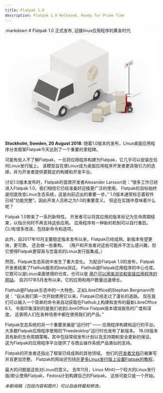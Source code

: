 ```yaml
---
title: Flatpak 1.0
description: Flatpak 1.0 Released, Ready for Prime Time
---
```

<section class=""><div class="container"><div class="row"><div class="col-lg-10 col-lg-offset-1">
:markdown
  # Flatpak 1.0 正式发布, 迎接linux应用程序的黄金时代
  
  <img alt="" src="/img/delivery_truck.png" class="fright">
  
  **Stockholm, Sweden, 20 August 2018**: 随着1.0版本的发布，Linux桌面应用程序分发框架Flatpak今天达到了一个重要的里程碑。

  可能有些人不了解Flatpak，一旦将应用程序构建为Flatpak，它几乎可以安装在任何Linux发行版上。 
  该模型旨在使Linux成为桌面应用程序开发者更具吸引力的选择，并为开发者提供更稳定的构建和开发平台。

  讨论1.0版本发布时，Flatpak的首席开发者Alexander Larsson说：“很多工作已经进入Flatpak 1.0，我们相信它已经准备好迎接更广泛的使用。 
  Flatpak的目标始终是彻底改变Linux生态系统，这是向前迈出的重要一步。”
  1.0版本通常标志着软件已经”功能完整”。因此开发人员称之为1.0的重要意义。 但这在实践中意味着什么呢？

  Flatpak 1.0带来了一系列新特性。 开发者可以将其应用的版本标记为生命周期结束，以指示何时不再支持这些应用。 
  应用程序有一种新的机制可以自行重启。 CLI有很多改进，包括新命令和选项。

  此外，自2017年10月主要稳定版本发布以来，Flatpak已经成熟。新版本有望更快，更可靠。 还会做一些重构。 
  （用户和开发者对这些可能并不怎么感兴趣，但它使得Flatpak更容易与您喜欢的Linux发行版集成。）

  然而，Flatpak生态系统中发生了重大变化。 为配合Flatpak 1.0的发布，Flatpak开发者结束了Flathub服务的beta测试。 
  Flathub是Flatpak应用程序的中心仓库。 它既可以是Linux桌面使用的仓库，也可以是
  [用户可以用来浏览和安装应用程序的网站](https://flathub.org/)。 
  自2017年5月发布以来，它的应用和用户数量迅速增长。

  Flathub是Flatpak生态中的一大特色，正如LibreOffice的Stephan Bergmann所说：
  “自从我们第一次开始使用它以来，Flatpak已经走过了漫长的道路。 
  现在我们可以输入一个简单的命令来自动获取在Flathub上构建和发布的最新LibreOffice 6.1。 
  令我印象深刻的是我们收到LibreOffice Flatpak版本错误报告的广度和深度。 
  这表明人们在各种场景中都在使用我们的产品。”

  Flatpak生态系统的另一个重要发展是“运行时” —— 应用程序构建和运行的平台。 
  大多数Flatpak应用程序使用的“Freedesktop”运行时也发布了新版本。
  18.08版本具有新的生命周期策略，其中包括常规发布计划以及支持期和安全更新的保证。 
  这为Flatpak的应用程序平台提供了与商业操作系统产品类似的支持。

  Flatpak的开发者还指出了框架已经成熟的其他领域。 
  他们的[开发者文档](http://docs.flatpak.org/en/latest/)已被重写并且更加完整。 
  Flatpak的网站还包括[在更多Linux发行版上设置Flatpak的教程](https://flatpak.org/setup/)。

  最大的问题是这些对Linux的意义。 
  去年11月，Linux Mint(一个较大的Linux发行版)默认使用Flatpak，Fedora计划构建自己的Flatpak。 
  这些可能只是一个开始。

  *本新闻稿（包括内容和图片）可以自由转载和修改。*

</div></div></div></section>

